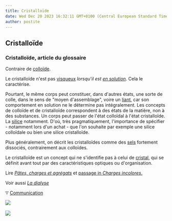```yaml
---
title: Cristalloïde
date: Wed Dec 20 2023 16:32:11 GMT+0100 (Central European Standard Time)
author: postite
---
```


## Cristalloïde
### Cristalloïde, article du glossaire
 Contraire de [colloïde](colloide.html).

Le cristalloïde n'est pas [visqueux](uv.html#viscosite) _lorsqu'il est [en solution](diluantssolvants.html#solution)_. Cela le caractérise.

Pourtant, le même corps peut constituer, dans d'autres états, une sorte de colle, dans le sens de "moyen d'assemblage", voire un [liant](liant.html), car son comportement en solution ne le détermine pas intégralement. Les concepts de colloïde et de cristalloïde correspondent à des états de la matière, non à des substances. Un corps peut passer de l'état colloïdal à l'état cristalloïde. La [silice](silice.html) notamment. D'où, très pragmatiquement, l'importance de spécifier - notamment lors d'un achat - que l'on souhaite par exemple une silice colloïdale ou bien une silice cristalloïde.

Plus généralement, on décrit les cristalloïdes comme des [sels](formationdesels.html) fortement dissociés, contrairement aux colloïdes.

Le cristalloïde est un concept qui ne s'identifie pas à celui de [cristal](cristal.html), qui se définit avant tout par des caractéristiques optiques ou d'organisation.

Lire _[Pâtes, charges et agrégats](pateschargesagreg.html)_ et [passage in _Charges incolores_.](chargesincolores.html#colloidescristalloides)

Voir aussi _[La dialyse](dialyse.html)_



![](images/flechebas.gif) [Communication](http://www.artrealite.com/annonceurs.htm) 

[![](https://cbonvin.fr/sites/regie.artrealite.com/visuels/campagne1.png)](index-2.html#20131014)

![](https://cbonvin.fr/sites/regie.artrealite.com/visuels/campagne2.png)
